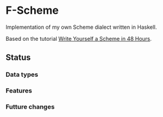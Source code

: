 # F-Scheme

Implementation of my own Scheme dialect written in Haskell.

Based on the tutorial [Write Yourself a Scheme in 48 Hours](https://en.wikibooks.org/wiki/Write_Yourself_a_Scheme_in_48_Hours).

## Status

### Data types

### Features

### Futture changes

